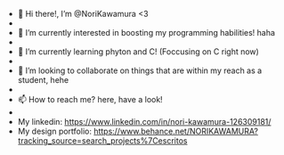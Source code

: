 - 👋 Hi there!, I’m @NoriKawamura <3
- 
- 👀 I’m currently interested in boosting my programming habilities! haha
- 
- 🌱 I’m currently learning phyton and C! (Foccusing on C right now) 
- 
- 💞️ I’m looking to collaborate on things that are within my reach as a student, hehe
- 
- 📫 How to reach me? here, have a look!
- 
- My linkedin: https://www.linkedin.com/in/nori-kawamura-126309181/
- My design portfolio: https://www.behance.net/NORIKAWAMURA?tracking_source=search_projects%7Cescritos
